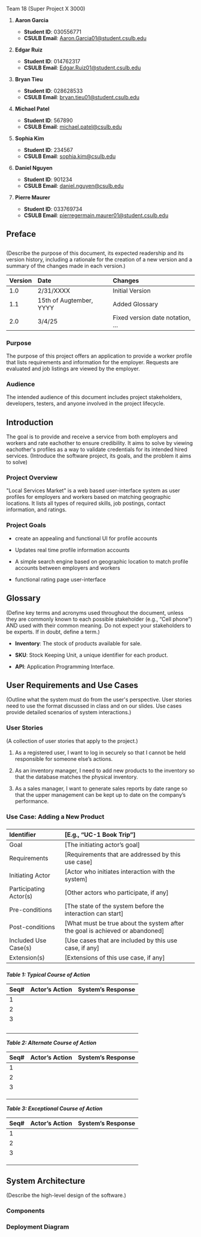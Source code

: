 

Team 18 (Super Project X 3000\)

1. **Aaron Garcia**  
   * **Student ID**: 030556771  
   * **CSULB Email**: Aaron.Garcia01@student.csulb.edu  
2. **Edgar Ruiz**  
   * **Student ID**: 014762317  
   * **CSULB Email**: Edgar.Ruiz01@student.csulb.edu  
3. **Bryan Tieu**  
   * **Student ID**: 028628533  
   * **CSULB Email**: bryan.tieu01@student.csulb.edu  
4. **Michael Patel**  
   * **Student ID**: 567890  
   * **CSULB Email**: michael.patel@csulb.edu  
5. **Sophia Kim**  
   * **Student ID**: 234567  
   * **CSULB Email**: sophia.kim@csulb.edu  
6. **Daniel Nguyen**  
   * **Student ID**: 901234  
   * **CSULB Email**: daniel.nguyen@csulb.edu

7. **Pierre Maurer**  
   * **Student ID**: 033769734  
   * **CSULB Email**: pierregermain.maurer01@student.csulb.edu

## Preface

## 

(Describe the purpose of this document, its expected readership and its version history, including a rationale for the creation of a new version and a summary of the changes made in each version.)

| Version | Date | Changes |
| :---- | :---- | :---- |
| 1.0 | 2/31/XXXX | Initial Version |
| 1.1 | 15th of Augtember, YYYY | Added Glossary |
| 2.0 | 3/4/25 | Fixed version date notation, … |

### Purpose

The purpose of this project offers an application to provide a worker profile that lists requirements and information for the employer. Requests are evaluated and job listings are viewed by the employer.
### 

### Audience

The intended audience of this document includes project stakeholders, developers, testers, and anyone involved in the project lifecycle.

## 

## Introduction

The goal is to provide and receive a service from both employers and workers and rate eachother to ensure credibility. It aims to solve by viewing eachother's profiles as a way to validate credentials for its intended hired services.
(Introduce the software project, its goals, and the problem it aims to solve)

### 

### Project Overview

"Local Services Market" is a web based user-interface system as user profiles for employers and workers based on matching geographic locations. It lists all types of required skills, job postings, contact information, and ratings. 

### Project Goals

* create an appealing and functional UI for profile accounts

* Updates real time profile information accounts

* A simple search engine based on geographic location to match profile accounts between employers and workers

* functional rating page user-interface
## 

## Glossary

(Define key terms and acronyms used throughout the document, unless they are commonly known to each possible stakeholder (e.g., “Cell phone”) AND used with their common meaning. Do not expect your stakeholders to be experts. If in doubt, define a term.)

* **Inventory**: The stock of products available for sale.

* **SKU**: Stock Keeping Unit, a unique identifier for each product.

* **API**: Application Programming Interface.

## 

## User Requirements and Use Cases

(Outline what the system must do from the user's perspective. User stories need to use the format discussed in class and on our slides. Use cases provide detailed scenarios of system interactions.)

### 

### User Stories

(A collection of user stories that apply to the project.)

1. As a registered user, I want to log in securely so that I cannot be held responsible for someone else’s actions.

2. As an inventory manager, I need to add new products to the inventory so that the database matches the physical inventory.

3. As a sales manager, I want to generate sales reports by date range so that the upper management can be kept up to date on the company’s performance.

### 

### Use Case: Adding a New Product

### 

| Identifier | \[E.g., “UC-1 Book Trip”\] |
| :---- | :---- |
| Goal | \[The initiating actor’s goal\] |
| Requirements | \[Requirements that are addressed by this use case\] |
| Initiating Actor | \[Actor who initiates interaction with the system\] |
| Participating Actor(s) | \[Other actors who participate, if any\] |
| Pre-conditions | \[The state of the system before the interaction can start\] |
| Post-conditions | \[What must be true about the system after the goal is achieved or abandoned\] |
| Included Use Case(s) | \[Use cases that are included by this use case, if any\] |
| Extension(s) | \[Extensions of this use case, if any\] |

### 

***Table 1: Typical Course of Action***

| Seq\# | Actor’s Action | System’s Response |
| :---- | :---- | :---- |
| 1 |  |  |
| 2 |  |  |
| 3 |  |  |
|  |  |  |
|  |  |  |
|  |  |  |
|  |  |  |

***Table 2: Alternate Course of Action***

| Seq\# | Actor’s Action | System’s Response |
| :---- | :---- | :---- |
| 1 |  |  |
| 2 |  |  |
| 3 |  |  |
|  |  |  |
|  |  |  |
|  |  |  |

***Table 3: Exceptional Course of Action***

| Seq\# | Actor’s Action | System’s Response |
| :---- | :---- | :---- |
| 1 |  |  |
| 2 |  |  |
| 3 |  |  |
|  |  |  |
|  |  |  |
|  |  |  |

## 

## System Architecture

(Describe the high-level design of the software.)

### 

### Components

### 

### Deployment Diagram
